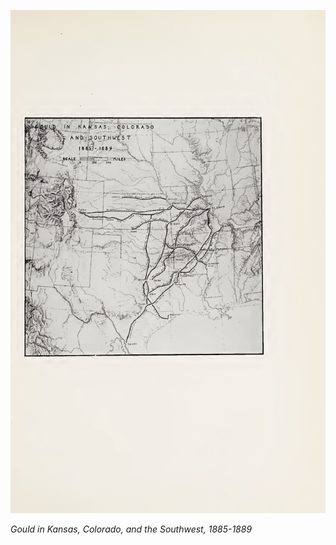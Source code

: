 ![Gould in Kansas, Colorado, and the Southwest, 1885-1889](images/map_09.png)

*Gould in Kansas, Colorado, and the Southwest, 1885-1889*
